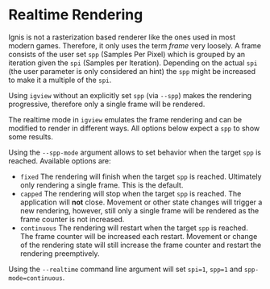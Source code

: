 Realtime Rendering
==================

Ignis is not a rasterization based renderer like the ones used in most modern games. Therefore, it only uses the term *frame* very loosely. A frame consists of the user set ``spp`` (Samples Per Pixel) which is grouped by an iteration given the ``spi`` (Samples per Iteration). Depending on the actual ``spi`` (the user parameter is only considered an hint) the ``spp`` might be increased to make it a multiple of the ``spi``.

Using ``igview`` without an explicitly set ``spp`` (via ``--spp``) makes the rendering progressive, therefore only a single frame will be rendered.

The realtime mode in ``igview`` emulates the frame rendering and can be modified to render in different ways. All options below expect a ``spp`` to show some results.

Using the ``--spp-mode`` argument allows to set behavior when the target ``spp`` is reached. Available options are:

- ``fixed`` The rendering will finish when the target ``spp`` is reached. Ultimately only rendering a single frame. This is the default.
- ``capped`` The rendering will stop when the target ``spp`` is reached. The application will **not** close. Movement or other state changes will trigger a new rendering, however, still only a single frame will be rendered as the frame counter is not increased.
- ``continuous`` The rendering will restart when the target ``spp`` is reached. The frame counter will be increased each restart. Movement or change of the rendering state will still increase the frame counter and restart the rendering preemptively.

Using the ``--realtime`` command line argument will set ``spi=1``, ``spp=1`` and ``spp-mode=continuous``. 
